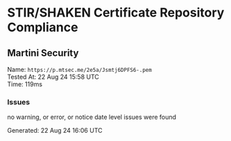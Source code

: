 # STIR/SHAKEN Certificate Repository Compliance

## Martini Security

Name: `https://p.mtsec.me/2e5a/Jsmtj6DPFS6-.pem`\
Tested At: 22 Aug 24 15:58 UTC\
Time: 119ms

### Issues

no warning, or error, or notice date level issues were found

Generated: 22 Aug 24 16:06 UTC